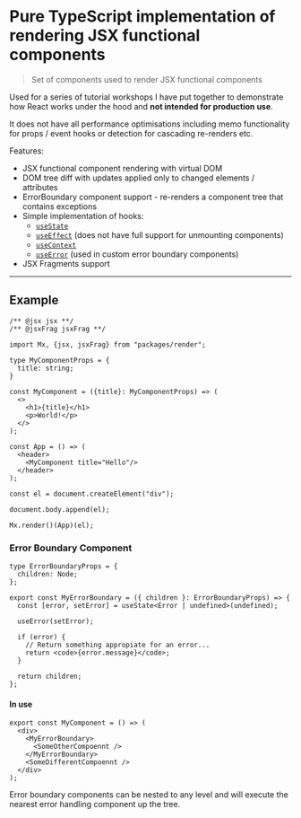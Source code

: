 # Pure TypeScript implementation of rendering JSX functional components

> Set of components used to render JSX functional components

Used for a series of tutorial workshops I have put together to demonstrate how React works under
the hood and **not intended for production use**.

It does not have all performance optimisations including memo functionality for props / event
hooks or detection for cascading re-renders etc.

Features:

- JSX functional component rendering with virtual DOM
- DOM tree diff with updates applied only to changed elements / attributes
- ErrorBoundary component support - re-renders a component tree that contains exceptions
- Simple implementation of hooks:
    - [```useState```](./hooks/useState.ts)
    - [```useEffect```](./hooks/useEffect.ts) (does not have full support for unmounting components)
    - [```useContext```](./hooks/useContext.ts)
    - [```useError```](./hooks/useError.ts) (used in custom error boundary components)
- JSX Fragments support

---

## Example

```tsx
/** @jsx jsx **/
/** @jsxFrag jsxFrag **/

import Mx, {jsx, jsxFrag} from "packages/render";

type MyComponentProps = {
  title: string;
}

const MyComponent = ({title}: MyComponentProps) => (
  <>
    <h1>{title}</h1>
    <p>World!</p>
  </>
);

const App = () => (
  <header>
    <MyComponent title="Hello"/>
  </header>
);

const el = document.createElement("div");

document.body.append(el);

Mx.render()(App)(el);
```

### Error Boundary Component

```tsx
type ErrorBoundaryProps = {
  children: Node;
};

export const MyErrorBoundary = ({ children }: ErrorBoundaryProps) => {
  const [error, setError] = useState<Error | undefined>(undefined);

  useError(setError);

  if (error) {
    // Return something appropiate for an error...
    return <code>{error.message}</code>;
  }

  return children;
};
```

#### In use

```tsx
export const MyComponent = () => (
  <div>
    <MyErrorBoundary>
      <SomeOtherCompoennt />
    </MyErrorBoundary>
    <SomeDifferentCompoennt />
  </div>
);
```

Error boundary components can be nested to any level
and will execute the nearest error handling component
up the tree.
